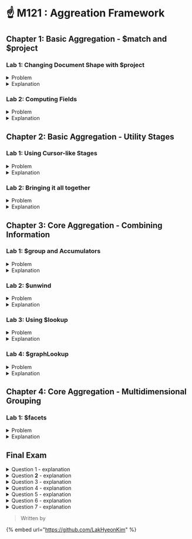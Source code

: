# ☝ M121 : Aggreation Framework

## Chapter 1: Basic Aggregation - $match and $project

### Lab 1: Changing Document Shape with $project

<details>

<summary>Problem</summary>

Our first movie night was a success. Unfortunately, our ISP called to let us know we're close to our bandwidth quota, but we need another movie recommendation!

Using the same $match stage from the previous lab, add a $project stage to only display the title and film rating (title and rated fields).

* Assign the results to a variable called pipeline.

```javascript
var pipeline = [{ $match: {. . .} }, { $project: { . . . } }]
```

* Load validateLab2.js which was included in the same handout as validateLab1.js and execute validateLab2(pipeline)?

```javascript
load('./validateLab2.js')
```

* And run the validateLab2 validation method

```javascript
validateLab2(pipeline)
```

What is the answer?

</details>

<details>

<summary>Explanation</summary>

<mark style="color:green;">**15**</mark>

Remember that when using $project to be selective on which fields you pass further, the only field you must specify to remove is \_id. When you specify a field to retain (title: 1), $project assumes that all other fields you haven't specified to retain should be removed.

```javascript
var pipeline = [
  {
    $match: {
      "imdb.rating": { $gte: 7 },
      genres: { $nin: [ "Crime", "Horror" ] } ,
      rated: { $in: ["PG", "G" ] },
      languages: { $all: [ "English", "Japanese" ] }
    }
  },
  {
    $project: { _id: 0, title: 1, "rated": 1 }
  }
]
```

</details>



### Lab 2: Computing Fields

<details>

<summary>Problem</summary>

Our movies dataset has a lot of different documents, some with more convoluted titles than others. If we'd like to analyze our collection to find movie titles that are composed of only one word, we **could** fetch all the movies in the dataset and do some processing in a client application, but the Aggregation Framework allows us to do this on the server!

Using the Aggregation Framework, find a count of the number of movies that have a title composed of one word. To clarify, "Cinderella" and "3-25" should count, where as "Cast Away" would not.

Make sure you look into the [_$split_ String expression ](https://docs.mongodb.com/manual/meta/aggregation-quick-reference/#string-expressions)and the [_$size_ Array expression](https://docs.mongodb.com/manual/meta/aggregation-quick-reference/#array-expressions)

To get the count, you can append itcount() to the end of your pipeline

```javascript
db.movies.aggregate([...]).itcount()
```

</details>

<details>

<summary>Explanation</summary>

<mark style="color:green;">**8066**</mark>

```javascript
db.movies.aggregate([
  {
    $match: {
      title: {
        $type: "string"
      }
    }
  },
  {
    $project: {
      title: { $split: ["$title", " "] },
      _id: 0
    }
  },
  {
    $match: {
      title: { $size: 1 }
    }
  }
]).itcount()
```

We begin with a $match stage, ensuring that we only allow movies where the title is a string

```javascript
db.movies.aggregate([
  {
    $match: {
      title: {
        $type: "string"
      }
    }
  },
```

Next is our $project stage, splitting the title on spaces. This creates an array of strings

```javascript
{
  $project: {
    title: { $split: ["$title", " "] },
    _id: 0
  }
},
```

We use another $match stage to filter down to documents that only have one element in the newly computed title field, and use itcount() to get a count

```javascript
  {
    $match: {
      title: { $size: 1 }
    }
  }
]).itcount()
```

</details>



## Chapter 2: Basic Aggregation - Utility Stages

### Lab 1: Using Cursor-like Stages

<details>

<summary>Problem</summary>

MongoDB has another movie night scheduled. This time, we polled employees for their favorite actress or actor, and got these results

```javascript
favorites = [
  "Sandra Bullock",
  "Tom Hanks",
  "Julia Roberts",
  "Kevin Spacey",
  "George Clooney"]
```

For movies released in the **USA** with a tomatoes.viewer.rating greater than or equal to 3, calculate a new field called num\_favs that represets how many **favorites** appear in the cast field of the movie.

Sort your results by num\_favs, tomatoes.viewer.rating, and title, all in descending order.

What is the title of the **25th** film in the aggregation result?

</details>

<details>

<summary>Explanation</summary>

<mark style="color:green;">**The Heat**</mark>

```javascript
var favorites = [
  "Sandra Bullock",
  "Tom Hanks",
  "Julia Roberts",
  "Kevin Spacey",
  "George Clooney"]

db.movies.aggregate([
  {
    $match: {
      "tomatoes.viewer.rating": { $gte: 3 },
      countries: "USA",
      cast: {
        $in: favorites
      }
    }
  },
  {
    $project: {
      _id: 0,
      title: 1,
      "tomatoes.viewer.rating": 1,
      num_favs: {
        $size: {
          $setIntersection: [
            "$cast",
            favorites
          ]
        }
      }
    }
  },
  {
    $sort: { num_favs: -1, "tomatoes.viewer.rating": -1, title: -1 }
  },
  {
    $skip: 24
  },
  {
    $limit: 1
  }
])
```

We store our favorites in a variable for easy reference within the pipeline

```javascript
var favorites = [
 "Sandra Bullock",
 "Tom Hanks",
 "Julia Roberts",
 "Kevin Spacey",
 "George Clooney"]
```

We start by matching films that include at least one of our favorites in their cast

```javascript
{
  $match: {
    "tomatoes.viewer.rating": { $gte: 3 },
    countries: "USA",
    cast: {
      $in: favorites
    }
  }
}
```

Then, we will be projecting the num\_favs value by calculating the $size of the array intersection, between the given set of favorites and the film cast:

```javascript
{
  $project: {
    _id: 0,
    title: 1,
    "tomatoes.viewer.rating": 1,
    starPower: {
      $size: {
        $setIntersection: favorites
      }
    }
  }
}
```

After that, we call the $sort stage and $skip + $limit in the result to the element requested:

```javascript
  {
    $sort: { num_favs: -1, "tomatoes.viewer.rating": -1, title: -1 }
  },
  {
    $skip: 24
  },
  {
    $limit: 1
  }
])
```

</details>

###

### Lab 2: Bringing it all together

<details>

<summary>Problem</summary>

Calculate an average rating for each movie in our collection where English is an available language, the minimum imdb.rating is at least 1, the minimum imdb.votes is at least 1, and it was released in **1990** or after. You'll be required to [rescale (or _normalize_) ](https://en.wikipedia.org/wiki/Feature\_scaling)imdb.votes. The formula to rescale imdb.votes and calculate normalized\_rating is included as a handout.

What film has the lowest normalized\_rating?

</details>

<details>

<summary>Explanation</summary>

<mark style="color:green;">**The Christmas Tree**</mark>

One possible solution is below.

```javascript
db.movies.aggregate([
  {
    $match: {
      year: { $gte: 1990 },
      languages: { $in: ["English"] },
      "imdb.votes": { $gte: 1 },
      "imdb.rating": { $gte: 1 }
    }
  },
  {
    $project: {
      _id: 0,
      title: 1,
      "imdb.rating": 1,
      "imdb.votes": 1,
      normalized_rating: {
        $avg: [
          "$imdb.rating",
          {
            $add: [
              1,
              {
                $multiply: [
                  9,
                  {
                    $divide: [
                      { $subtract: ["$imdb.votes", 5] },
                      { $subtract: [1521105, 5] }
                    ]
                  }
                ]
              }
            ]
          }
        ]
      }
    }
  },
  { $sort: { normalized_rating: 1 } },
  { $limit: 1 }
])
```

We start by applying the $match filtering:

```javascript
{
  $match: {
    year: { $gte: 1990 },
    languages: { $in: ["English"] },
    "imdb.votes": { $gte: 1 },
    "imdb.rating": { $gte: 1 }
  }
}
```

And within the $project stage we apply the scaling and normalizating calculations:

```javascript
{
  $project: {
    _id: 0,
    title: 1,
    "imdb.rating": 1,
    "imdb.votes": 1,
    normalized_rating: {
      $avg: [
        "$imdb.rating",
        {
          $add: [
            1,
            {
              $multiply: [
                9,
                {
                  $divide: [
                    { $subtract: ["$imdb.votes", 5] },
                    { $subtract: [1521105, 5] }
                  ]
                }
              ]
            }
          ]
        }
      ]
    }
  }
},
```

in a new computed field normalized\_rating.

The first element of the result, after sorting by normalized\_rating is **The Christmas Tree**, the expected correct answer.

</details>



## Chapter 3: Core Aggregation - Combining Information

### Lab 1: $group and Accumulators

<details>

<summary>Problem</summary>

In the last lab, we calculated a normalized rating that required us to know what the minimum and maximum values for imdb.votes were. These values were found using the $group stage!

For all films that won at least 1 Oscar, calculate the standard deviation, highest, lowest, and average imdb.rating. Use the **sample** standard deviation expression.

**HINT** - All movies in the collection that won an Oscar begin with a string resembling one of the following in their awards field

```
Won 13 Oscars
Won 1 Oscar
```

Select the correct answer from the choices below. Numbers are truncated to 4 decimal places.

</details>

<details>

<summary>Explanation</summary>

```javascript
{ 
  "highest_rating" : 9.2, 
  "lowest_rating" : 4.5, 
  "average_rating" : 7.5270, 
  "deviation" : 0.5988 
}
```

```javascript
db.movies.aggregate([
  {
    $match: {
      awards: /Won \d{1,2} Oscars?/
    }
  },
  {
    $group: {
      _id: null,
      highest_rating: { $max: "$imdb.rating" },
      lowest_rating: { $min: "$imdb.rating" },
      average_rating: { $avg: "$imdb.rating" },
      deviation: { $stdDevSamp: "$imdb.rating" }
    }
  }
])
```

We start by applying the now familiar $match filtering, searching documents for the appropriate text stating they won an Oscar

```javascript
{
  $match: {
    awards: /Won \d{1,2} Oscars?/
  }
},
```

Next, we have our $group stage. By convention, we group all documents together by specifying null\` to \`\`\_id. We use the [group accumulators ](https://docs.mongodb.com/manual/reference/operator/aggregation-group/#group-accumulator-operators)$min, $max, $avg, and $stdDevSamp to get our results

```javascript
{
  $group: {
    _id: null,
    highest_rating: { $max: "$imdb.rating" },
    lowest_rating: { $min: "$imdb.rating" },
    average_rating: { $avg: "$imdb.rating" },
    deviation: { $stdDevSamp: "$imdb.rating" }
  }
}
```

</details>



### Lab 2: $unwind

<details>

<summary>Problem</summary>

Let's use our increasing knowledge of the Aggregation Framework to explore our movies collection in more detail. We'd like to calculate how many movies every **cast** member has been in and get an average imdb.rating for each cast member.

What is the name, number of movies, and average rating (truncated to one decimal) for the cast member that has been in the most number of movies with **English** as an available language?

Provide the input in the following order and format

```javascript
{ "_id": "First Last", "numFilms": 1, "average": 1.1 }
```

</details>

<details>

<summary>Explanation</summary>

<mark style="color:green;">`{ "_id" : "John Wayne", "numFilms" : 107, "average" : 6.4 }`</mark>



The solution we used is below.

```javascript
db.movies.aggregate([
  {
    $match: {
      languages: "English"
    }
  },
  {
    $project: { _id: 0, cast: 1, "imdb.rating": 1 }
  },
  {
    $unwind: "$cast"
  },
  {
    $group: {
      _id: "$cast",
      numFilms: { $sum: 1 },
      average: { $avg: "$imdb.rating" }
    }
  },
  {
    $project: {
      numFilms: 1,
      average: {
        $divide: [{ $trunc: { $multiply: ["$average", 10] } }, 10]
      }
    }
  },
  {
    $sort: { numFilms: -1 }
  },
  {
    $limit: 1
  }
])
```

We start with a familiar $match stage, looking for movies that include "English" as a language

```javascript
{
  $match: {
    languages: "English"
  }
},
```

Next, we use a $project stage, keeping only the data necessary for the aggregation stages that follow

```javascript
{
  $project: { _id: 0, cast: 1, "imdb.rating": 1 }
}
```

$unwind follows next, extracting every entry in the **cast** array and creating a document for each one

```javascript
{
  $unwind: "$cast"
}
```

Our $group stage groups cast members together by their name, totals the number of documents, and gets the average **imdb.rating**

```javascript
{
  $group: {
    _id: "$cast",
    numFilms: { $sum: 1 },
    average: { $avg: "$imdb.rating" }
  }
}
```

We then use a $project stage to truncate the imdb.rating to one decimal. This is done by first multiplying by 10, truncating the number, then dividing by 10

```javascript
{
  $project: {
    numFilms: 1,
    average: {
      $divide: [
        { $trunc: { $multiply: ["$average", 10] } }
        , 10
      ]
    }
  }
}
```

Lastly, we $sort in descending order so the result with the greatest number of movies comes first, and then $limit our result to 1 document, giving the expected answer

```javascript
{ "_id" : "John Wayne", "numFilms" : 107, "average" : 6.4 }
```

</details>



### Lab 3: Using $lookup

<details>

<summary>Problem</summary>

Which alliance from air\_alliances flies the most **routes** with either a Boeing 747 or an Airbus A380 (abbreviated 747 and 380 in air\_routes)?

</details>

<details>

<summary>Explanation</summary>

<mark style="color:green;">**SkyTeam**</mark>

```javascript
db.air_routes.aggregate([
  {
    $match: {
      airplane: /747|380/
    }
  },
  {
    $lookup: {
      from: "air_alliances",
      foreignField: "airlines",
      localField: "airline.name",
      as: "alliance"
    }
  },
  {
    $unwind: "$alliance"
  },
  {
    $group: {
      _id: "$alliance.name",
      count: { $sum: 1 }
    }
  },
  {
    $sort: { count: -1 }
  }
])
```

We begin by aggregating over our air\_routes collection to allow for filtering of documents containing the string "747" or "380". If we started from air\_alliances we would have to do this **after** the lookup!

```javascript
{
  $match: {
    airplane: /747|380/
  }
},
```

Next, we use the $lookup stage to match documents from air\_alliances on the value of their airlines field against the current document's airline.name field

```javascript
{
  $lookup: {
    from: "air_alliances",
    foreignField: "airlines",
    localField: "airline.name",
    as: "alliance"
  }
},
```

We then use $unwind on the alliance field we created in $lookup, creating a document with each entry in alliance

```javascript
{
  $unwind: "$alliance"
},
```

We end with a $group and $sort stage, grouping on the name of the alliance and counting how many times it appeared

```javascript
{
  $group: {
    _id: "$alliance.name",
    count: { $sum: 1 }
  }
},
{
  $sort: { count: -1 }
}
```

This produces the following output

```javascript
{ "_id" : "SkyTeam", "count" : 16 }
{ "_id" : "OneWorld", "count" : 15 }
{ "_id" : "Star Alliance", "count" : 11 }
```

</details>



### Lab 4: $graphLookup

<details>

<summary>Problem</summary>

Now that you have been introduced to $graphLookup, let's use it to solve an interesting need. You are working for a travel agency and would like to find routes for a client! For this exercise, we'll be using the **air\_airlines**, **air\_alliances**, and **air\_routes** collections in the **aggregations** database.

*   The **air\_airlines** collection will use the following schema:

    ```javascript
    {
        "_id" : ObjectId("56e9b497732b6122f8790280"),
        "airline" : 4,
        "name" : "2 Sqn No 1 Elementary Flying Training School",
        "alias" : "",
        "iata" : "WYT",
        "icao" : "",
        "active" : "N",
        "country" : "United Kingdom",
        "base" : "HGH"
    }
    ```
*   The **air\_routes** collection will use this schema:

    ```javascript
    {
        "_id" : ObjectId("56e9b39b732b6122f877fa31"),
        "airline" : {
                "id" : 410,
                "name" : "Aerocondor",
                "alias" : "2B",
                "iata" : "ARD"
        },
        "src_airport" : "CEK",
        "dst_airport" : "KZN",
        "codeshare" : "",
        "stops" : 0,
        "airplane" : "CR2"
    }
    ```
*   Finally, the **air\_alliances** collection will show the airlines that are in each alliance, with this schema:

    ```javascript
    {
        "_id" : ObjectId("581288b9f374076da2e36fe5"),
        "name" : "Star Alliance",
        "airlines" : [
                "Air Canada",
                "Adria Airways",
                "Avianca",
                "Scandinavian Airlines",
                "All Nippon Airways",
                "Brussels Airlines",
                "Shenzhen Airlines",
                "Air China",
                "Air New Zealand",
                "Asiana Airlines",
                "Copa Airlines",
                "Croatia Airlines",
                "EgyptAir",
                "TAP Portugal",
                "United Airlines",
                "Turkish Airlines",
                "Swiss International Air Lines",
                "Lufthansa",
                "EVA Air",
                "South African Airways",
                "Singapore Airlines"
        ]
    }
    ```

Determine the approach that satisfies the following question in the most efficient manner:

Find the list of all possible distinct destinations, with at most one layover, departing from the base airports of airlines from Germany, Spain or Canada that are part of the "OneWorld" alliance. Include both the destination and which airline services that location. As a small hint, you should find **158** destinations.

Select the correct pipeline from the following set of options:

</details>

<details>

<summary>Explanation</summary>

```javascript
db.air_alliances.aggregate([{
  $match: { name: "OneWorld" }
}, {
  $graphLookup: {
    startWith: "$airlines",
    from: "air_airlines",
    connectFromField: "name",
    connectToField: "name",
    as: "airlines",
    maxDepth: 0,
    restrictSearchWithMatch: {
      country: { $in: ["Germany", "Spain", "Canada"] }
    }
  }
}, {
  $graphLookup: {
    startWith: "$airlines.base",
    from: "air_routes",
    connectFromField: "dst_airport",
    connectToField: "src_airport",
    as: "connections",
    maxDepth: 1
  }
}, {
  $project: {
    validAirlines: "$airlines.name",
    "connections.dst_airport": 1,
    "connections.airline.name": 1
  }
},
{ $unwind: "$connections" },
{
  $project: {
    isValid: { $in: ["$connections.airline.name", "$validAirlines"] },
    "connections.dst_airport": 1
  }
},
{ $match: { isValid: true } },
{ $group: { _id: "$connections.dst_airport" } }
])
```

For this lab the correct answer would be

```javascript
db.air_alliances.aggregate([
  {
    $match: { name: "OneWorld" }
  },
  {
    $graphLookup: {
      startWith: "$airlines",
      from: "air_airlines",
      connectFromField: "name",
      connectToField: "name",
      as: "airlines",
      maxDepth: 0,
      restrictSearchWithMatch: {
        country: { $in: ["Germany", "Spain", "Canada"] }
      }
    }
  },
  {
    $graphLookup: {
      startWith: "$airlines.base",
      from: "air_routes",
      connectFromField: "dst_airport",
      connectToField: "src_airport",
      as: "connections",
      maxDepth: 1
    }
  },
  {
    $project: {
      validAirlines: "$airlines.name",
      "connections.dst_airport": 1,
      "connections.airline.name": 1
    }
  },
  { $unwind: "$connections" },
  {
    $project: {
      isValid: {
        $in: ["$connections.airline.name", "$validAirlines"]
      },
      "connections.dst_airport": 1
    }
  },
  { $match: { isValid: true } },
  {
    $group: {
      _id: "$connections.dst_airport"
    }
  }
])
```

This pipeline takes the most selective collection first, **air\_alliances**, matching the document refering to the _OneWorld_ alliance.

```javascript
db.air_alliances.aggregate([
{
  $match: { name: "OneWorld" }
}
```

It then iterates, with maxDepth 0 on the **air\_airlines** collection to collect the details on the airlines, specially their base airport, but restricting that $lookup to airlines of the requested countries _\[Spain, Germany, Canada]_, using restrictSearchWithMatch.

```javascript
{
  $graphLookup: {
    startWith: "$airlines",
    from: "air_airlines",
    connectFromField: "name",
    connectToField: "name",
    as: "airlines",
    maxDepth: 0,
    restrictSearchWithMatch: {
      country: { $in: ["Germany", "Spain", "Canada"] }
    }
  }
}
```

We then iterate over all routes up to maximum of one layover by setting our maxDepth to 1. We find all possible destinations when departing from the _base_ airport of each carrier by specify **$airlines.base** in startWith

```javascript
{
  $graphLookup: {
    startWith: "$airlines.base",
    from: "air_routes",
    connectFromField: "dst_airport",
    connectToField: "src_airport",
    as: "connections",
    maxDepth: 1
  }
}
```

We now have a document with a field named **connections** that is an array of all routes that are within 1 layover. We use a $project here to remove unnecessary information from the documents. We also need to include information about valid airlines that match our initial restriction and the name of the current airline.

```javascript
{
  $project: {
    validAirlines: "$airlines.name",
    "connections.dst_airport": 1,
    "connections.airline.name": 1
  }
}
```

After this, we'll unwind our **connections** array, and then use $project to add a field representing whether this particular route is valid, meaning it is a route flown by one of our desired carriers.

```javascript
{ $unwind: "$connections" },
{
  $project: {
    isValid: {
      $in: ["$connections.airline.name", "$validAirlines"]
    },
    "connections.dst_airport": 1
  }
}
```

Lastly, we use $match to filter out invalid routes, and then $group them on the destination.

```javascript
{ $match: { isValid: true } },
{
  $group: {
    _id: "$connections.dst_airport"
  }
}
```

An important aspect to this pipeline is that the first $graphLookup will act as a regular $lookup since we are setting a maxDepth to zero. The reason why we are taking this approach is due to the match restriction that $graphLookup allows, which can make this stage more efficient. Think back to the earlier lab on $lookup, can you think of a way to simplify the aggregation using $graphLookup instead?

</details>



## Chapter 4: Core Aggregation - Multidimensional Grouping

### Lab 1: $facets

<details>

<summary>Problem</summary>

How many movies are in both the top ten highest rated movies according to the imdb.rating and the metacritic fields? We should get these results with exactly one access to the database.

**Hint:** What is the _intersection_?

</details>

<details>

<summary>Explanation</summary>

<mark style="color:green;">**1**</mark>

The solution we used follows, following the requirement that we use only one database access

```javascript
db.movies.aggregate([
  {
    $match: {
      metacritic: { $gte: 0 },
      "imdb.rating": { $gte: 0 }
    }
  },
  {
    $project: {
      _id: 0,
      metacritic: 1,
      imdb: 1,
      title: 1
    }
  },
  {
    $facet: {
      top_metacritic: [
        {
          $sort: {
            metacritic: -1,
            title: 1
          }
        },
        {
          $limit: 10
        },
        {
          $project: {
            title: 1
          }
        }
      ],
      top_imdb: [
        {
          $sort: {
            "imdb.rating": -1,
            title: 1
          }
        },
        {
          $limit: 10
        },
        {
          $project: {
            title: 1
          }
        }
      ]
    }
  },
  {
    $project: {
      movies_in_both: {
        $setIntersection: ["$top_metacritic", "$top_imdb"]
      }
    }
  }
])
```

We begin with a $match and $project stage to only look at documents with the relevant fields, and project away needless information

```javascript
{
  $match: {
    metacritic: { $gte: 0 },
    "imdb.rating": { $gte: 0 }
  }
},
{
  $project: {
    _id: 0,
    metacritic: 1,
    imdb: 1,
    title: 1
  }
},
```

Next follows our $facet stage. Within each facet, we need sort in descending order for metacritic and imdb.ratting and ascending for title, limit to 10 documents, then only retain the title

```javascript
{
  $facet: {
    top_metacritic: [
      {
        $sort: {
          metacritic: -1,
          title: 1
        }
      },
      {
        $limit: 10
      },
      {
        $project: {
          title: 1
        }
      }
    ],
    top_imdb: [
      {
        $sort: {
          "imdb.rating": -1,
          title: 1
        }
      },
      {
        $limit: 10
      },
      {
        $project: { title: 1 }
      }
    ]
  }
},
```

Lastly, we use a $project stage to find the intersection of top\_metacritic and top\_imdb, producing the titles of movies in both categories

```javascript
{
  $project: {
    movies_in_both: {
      $setIntersection: ["$top_metacritic", "$top_imdb"]
    }
  }
}
```

This results in the following output

```javascript
{ "movies_in_both" : [ { "title" : "The Godfather" } ] }
```



</details>



## Final Exam

<details>

<summary>Question 1 - explanation</summary>

The correct statements are the following:

* **Pipeline 3** fails because $indexStats must be the first stage in a pipeline and may not be used within a $facet

$indexStats must be the first stage in an aggregation pipeline and cannot be used within a $facet stage.

* **Pipeline 1** fails since $out is required to be the last stage of the pipeline

$out is required to be the last stage of the pipeline.

* **Pipeline 2** is incorrect because $geoNear needs to be the first stage of our pipeline

$geoNear is required to be the first stage of a pipeline.

All other statements are incorrect.

</details>

<details>

<summary>Question <strong>2</strong> - explanation</summary>

The correct answers are the following:

* **Pipeline 1** is incorrect because you cannot use an accumulator expression on $match stage.

We cannot use accumulator expressions within $match. Only query expressions are allowed within $match

* **Pipeline 3** is correct and will execute with no error

This is correct. Although we may argue that $ROOT variable is totally unnecessary, since \_id field will be projected by default from the first $project stage of this pipeline, there are no observable errors with the use of this expression variable

* **Pipeline 2** fails because $divide operator only supports numeric types

This is true, $divide operator will only supports expressions that represent numeric value types.

All the other statements are not true.

</details>

<details>

<summary>Question 3 - explanation</summary>

The correct pipeline is the following:

```javascript
var pipeline = [{
    "$project": {
      "surname_capital": { "$substr": [{"$arrayElemAt": [ {"$split": [ "$name", " " ] }, 1]}, 0, 1 ] },
      "name_size": {  "$add" : [{"$strLenCP": "$name"}, -1]},
      "name": 1
    }
  },
  {
    "$group": {
      "_id": "$name_size",
      "word": { "$push": "$surname_capital" },
      "names": {"$push": "$name"}
    }
  },
  {
    "$project": {
      "word": {
        "$reduce": {
          "input": "$word",
          "initialValue": "",
          "in": { "$concat": ["$$value", "$$this"] }
        }
      },
      "names": 1
    }
  },
  {
    "$sort": { "_id": 1}
  }
]
```

For this lab we picked the first letter of each person surname, surname\_capital, by splitting the name into an array

```javascript
{"$split": [ "$name", " " ] }
```

And by gathering the first letter of the surname using $substr and $arrayElemAt:

```javascript
{ "$substr": [{"$arrayElemAt": [ {"$split": [ "$name", " " ] }, 1]}, 0, 1 ] }
```

We've also captured the number of all alphanumeric characters of the name field, except " ":

```javascript
"name_size": {  "$add" : [{"$strLenCP": "$name"}, -1]}
```

After grouping all first capital letters into word array, and all name into names values by the name\_size:

```javascript
{
  "$group": {
    "_id": "$name_size",
    "word": { "$push": "$surname_capital" },
    "names": {"$push": "$name"}
  }
},
```

We then $reduced the resulting word array into a single string:

```javascript
{
  "$project": {
    "word": {
      "$reduce": {
        "input": "$word",
        "initialValue": "",
        "in": { "$concat": ["$$value", "$$this"] }
      }
    },
    "names": 1
  }
}

And finally sort the result:
```

```javascript
{
  "$sort": { "_id": 1}
}
```

</details>

<details>

<summary>Question 4 - explanation</summary>

The following options are not true:

* a $multiply expression takes a document as input, not an array.

This is not true, a $multiply expression does take as input an array of expressions.

* a $type expression does not take a string as its value; only the BSON numeric values can be specified to identify the types.

We can use either the numeric BSON representation, as well as a string alias to evaluate a field type.

* $sortByCount cannot be used within $facet stage.

$facet does accept $sortByCount as a sub-pipeline stage.

The correct answers, that reflect problems with the pipeline, are the following:

* can not nest a $facet stage as a sub-pipeline.

This is correct. $facet does not accept all sub-pipelines that include other $facet stages

* facet\_2 uses the output of a parallel sub-pipeline, facet\_1, to compute an expression

Each sub-pipeline are completely independent of one another. The output of one sub-pipeline cannot be used as the input for different sub-pipelines.

</details>

<details>

<summary>Question 5 - explanation</summary>

The correct answer is the following:

```javascript
var pipeline = [
    {"$match": { "country": "USA"}},
    {"$addFields": { "mean": {"$avg": "$sunnydays"}}},
    {"$match": { "mean": {"$gte": 220}, "sunnydays": {"$not": {"$lt": 200 }}}},
    {"$sort": {"city": 1}}
]
```

In this case, we try to remove as much data as possible upfront, all cities not matching the right country, using the available index.

We then calculate the mean number of sunny days.

The $match stage then filters out documents where the mean isn't greater than or equal to 220, and there are no entries in the **sunnydays** vector less than 200.

We are left with a sort in memory, however the number should be small enough to not take much resources. There are 285 cities with 100,000 habitants in the USA, and some are likely not to match the number of sunny days criteria.

Another answer provides the desired results, but will not improve the performance as much:

```javascript
var pipeline = [
  {"$sort": {"city": 1}},
  {"$addFields": { "min": {"$min": "$sunnydays"}}},
  {"$addFields": { "mean": {"$avg": "$sunnydays" }}},
  {"$match": { "country": "USA", "min": {"$gte": 200}, "mean": {"$gte": 220}}}
]
```

The above approach uses the index to sort, however it performs an unnecessary calculation to get the minimum value within **sunnydays**. Because the $match stage did not come prior to these $addFields stages, all source documents will pass through them, a wasteful computation.

The pipeline:

```javascript
var pipeline = [
    {"$sort": {"city": 1}},
    {"$addFields": { "min": {"$min": "$sunnydays"}}},
    {"$match": { "country": "USA", "min": {"$gte": 200}}}
]
```

does not satisfy the query requirements.

The last 2 queries are doing a $match on mean before it is calculated, making them also invalid.

</details>

<details>

<summary>Question 6 - explanation</summary>

The correct answer is:

```javascript
var pipeline = [
  {
    "$sort": {"name": 1}
  },
  {
    "$project": {"name":1,
    "phone": {
      "$concat": [
        {"$arrayElemAt": [{"$split": ["$phone", " "]}, 0]} ,
        "*********"  ]
      },
    "ssn": {
      "$concat": [
        "********",
        {"$arrayElemAt": [{"$split": ["$ssn", "-"]}, 2]}
      ]
    }
  }
}
];
db.createView("people_contacts", "people", pipeline);
```

**people\_contacts** view was created using an initial $sort stage. We can see this when comparing the find results between **people** collection and the view.

After sorting the results the **people\_contacts** presents the documents with two computed (redacted) fields, phone and ssn.

```javascript
{
  "$project": {"name":1,
  "phone": {
    "$concat": [
      {"$arrayElemAt": [{"$split": ["$phone", " "]}, 0]} ,
      "*********"  ]
    },
  "ssn": {
    "$concat": [
      "********",
      {"$arrayElemAt": [{"$split": ["$ssn", "-"]}, 2]}
    ]
  }
}
```

And finally, to create the view using command createView

```javascript
db.createView("people_contacts", "people", pipeline);
```

All other options are incorrect, either because they do not use the correct pipeline or due to the fact that the view creation command is incorrect.

</details>

<details>

<summary>Question 7 - explanation</summary>

The correct answer is **OneWorld, with 5 carriers**

A pipeline that can be used to get these results is

```javascript
db.air_routes.aggregate([
  {
    $match: {
      src_airport: { $in: ["LHR", "JFK"] },
      dst_airport: { $in: ["LHR", "JFK"] }
    }
  },
  {
    $lookup: {
      from: "air_alliances",
      foreignField: "airlines",
      localField: "airline.name",
      as: "alliance"
    }
  },
  {
    $match: { alliance: { $ne: [] } }
  },
  {
    $addFields: {
      alliance: { $arrayElemAt: ["$alliance.name", 0] }
    }
  },
  {
    $group: {
      _id: "$airline.id",
      alliance: { $first: "$alliance" }
    }
  },
  {
    $sortByCount: "$alliance"
  }
])
```

We begin with a $match stage and fetch routes that originate or end at either **LHR** and **JFK**

```javascript
{
  $match: {
    src_airport: { $in: ["LHR", "JFK"] },
    dst_airport: { $in: ["LHR", "JFK"] }
  }
},
```

We then $lookup into the air\_alliances collection, matching member airline names in the airlines field to the local airline.name field in the route

```javascript
{
  $lookup: {
    from: "air_alliances",
    foreignField: "airlines",
    localField: "airline.name",
    as: "alliance"
  }
},
```

We follow with a $match stage to remove routes that are not members of an alliance. We use $addFields to cast just the name of the alliance and extract a single element in one go

```javascript
{
  $addFields: {
    alliance: { $arrayElemAt: ["$alliance.name", 0] }
  }
},
```

Lastly, we $group on the airline.id, since we don't want to count the same airline twice. We take the $first alliance name to avoid duplicates. Then, we use $sortByCount to get our answer from the results

```javascript
{
  $group: {
    _id: "$airline.id",
    alliance: { $first: "$alliance" }
  }
},
{
  $sortByCount: "$alliance"
}
```

This produces the following output

```javascript
{ "_id": "OneWorld", "count": 5 }
{ "_id": "SkyTeam", "count": 2 }
```

</details>



> Written by

{% embed url="https://github.com/LakHyeonKim" %}
